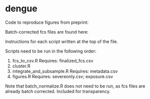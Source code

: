 # dengue
Code to reproduce figures from preprint:

Batch-corrected fcs files are found here:

Instructions for each script written at the top of the file.

Scripts need to be run in the following order:
1. fcs_to_csv.R
  Requires: finalized_fcs.csv
2. cluster.R
3. integrate_and_subsample.R
  Requires: metadata.csv
4. figures.R
  Requires: severeonly.csv; exposure.csv

Note that batch_normalize.R does not need to be run, as fcs files are already batch corrected.
Included for transparency.
